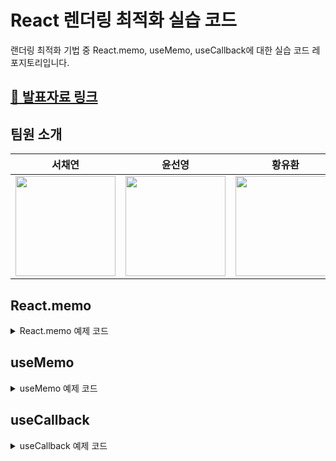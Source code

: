 # React 렌더링 최적화 실습 코드

랜더링 최적화 기법 중 React.memo, useMemo, useCallback에 대한 실습 코드 레포지토리입니다.

## [🔗 발표자료 링크](https://docs.google.com/presentation/d/171O4AV9gFSJr1CGCurlmjU6wFdRpsGCxKpko2qKPt88/edit#slide=id.g32cccd23947_3_524)

## 팀원 소개

|                                                                               서채연                                                                               |                                                            윤선영                                                             |                                                        황유환                                                        |
| :----------------------------------------------------------------------------------------------------------------------------------------------------------------: | :---------------------------------------------------------------------------------------------------------------------------: | :------------------------------------------------------------------------------------------------------------------: |
| <a href="https://github.com/seocylucky"> <img width="160px" src="https://github.com/Draw-Draw/.github/assets/94633589/503d8975-fa59-460d-bafd-37a8c0830aff" > </a> | <a href="https://github.com/yunsy1103"> <img width="160px" src="https://avatars.githubusercontent.com/u/127287492?v=4" > </a> | <a href="https://github.com/yxhwxn"> <img width="160px" src="https://avatars.githubusercontent.com/u/87745916?v=4" > |

## React.memo

<details>
<summary>React.memo 예제 코드</summary>

### 부모 컴포넌트

```js
// React.memo
import { useState } from "react";
import Child from "./Child";

export default function ReactMemo() {
  const [parentAge, setParentAge] = useState(0);
  const [childAge, setChildAge] = useState(0);

  const incrementParentAge = () => {
    setParentAge(parentAge + 1);
  };

  const incrementChildAge = () => {
    setChildAge(childAge + 1);
  };

  console.log("부모 컴포넌트가 렌더링 되었습니다");

  return (
    <div style={{ margin: "10px", padding: "10px" }}>
      <h1>🧑🏻👩🏻부모</h1>
      <p>age: {parentAge}</p>
      <button onClick={incrementParentAge}>부모 나이 증가</button>
      <button onClick={incrementChildAge}>자녀 나이 증가</button>
      <Child name={"fisa"} age={childAge} />
    </div>
  );
}
```

### 자식 컴포넌트

```js
import { memo } from "react";

const Child = ({ name, age }) => {
  for (let i = 0; i < 2_000_000_000; i++) {}
  console.log("자식 컴포넌트가 렌더링 되었습니다");

  return (
    <div style={{ margin: "10px", padding: "10px" }}>
      <h2>👶🏻자식</h2>
      <p>name: {name}</p>
      <p>age: {age}</p>
    </div>
  );
};

export default memo(Child);
// export default Child;
```

</details>

## useMemo

<details>
<summary>useMemo 예제 코드</summary>

### 부모 컴포넌트

```js
// useMemo
import { useMemo, useState } from "react";
import Child from "./Child";

export default function UseMemo() {
  const [parentAge, setParentAge] = useState(0);

  const incrementParentAge = () => {
    setParentAge(parentAge + 1);
  };

  console.log("부모 컴포넌트가 렌더링 되었습니다");

  const name = useMemo(() => {
    return {
      lastName: "woori",
      firstName: "fisa",
    };
  }, []);

  return (
    <div style={{ margin: "10px", padding: "10px" }}>
      <h1>🧑🏻👩🏻부모</h1>
      <p>age: {parentAge}</p>
      <button onClick={incrementParentAge}>부모 나이 증가</button>
      <Child name={name} />
    </div>
  );
}

// const name = useMemo(() => {
//   return {
//     lastName: "woori",
//     firstName: "fisa",
//   };
// }, []);

// const name = {
//   lastName: "woori",
//   firstName: "fisa",
// };

// const name = "fisa";
```

### 자식 컴포넌트

```js
import { memo } from "react";

const Child = ({ name }) => {
  for (let i = 0; i < 2_000_000_000; i++) {}

  console.log("자식 컴포넌트가 렌더링 되었습니다");

  return (
    <div style={{ margin: "10px", padding: "10px" }}>
      <h2>👶🏻자식</h2>
      <p>성: {name.lastName}</p>
      <p>이름: {name.firstName}</p>
      {/* <p>이름: {name}</p> */}
    </div>
  );
};

export default memo(Child);
```

</details>

## useCallback

<details>
<summary>useCallback 예제 코드</summary>

### 부모 컴포넌트

```js
// useCallback
import { useCallback, useState } from "react";
import Child from "./Child";

export default function UseCallback() {
  const [parentAge, setParentAge] = useState(0);

  const incrementParentAge = () => {
    setParentAge(parentAge + 1);
  };

  console.log("부모 컴포넌트가 렌더링 되었습니다");

  const callChild = useCallback(() => {
    console.log("사랑한다 내아들");
  }, []);

  return (
    <div style={{ margin: "10px", padding: "10px" }}>
      <h1>🧑🏻👩🏻부모</h1>
      <p>age: {parentAge}</p>
      <button onClick={incrementParentAge}>부모 나이 증가</button>
      <Child name={"fisa"} callChild={callChild} />
    </div>
  );
}

// const callChild = useCallback(() => {
//   console.log("사랑한다 내아들");
// }, []);

// const callChild = () => {
//   console.log("사랑한다 내아들");
// };
```

### 자식 컴포넌트

```js
import { memo } from "react";

const Child = ({ name, callChild }) => {
  for (let i = 0; i < 2_000_000_000; i++) {}

  console.log("자식 컴포넌트가 렌더링 되었습니다");

  return (
    <div style={{ margin: "10px", padding: "10px" }}>
      <h2>👶🏻자식</h2>
      <p>이름: {name}</p>
      <button onClick={callChild}>나 사랑해 엄마아빠?</button>
    </div>
  );
};

export default memo(Child);
```

</details>
